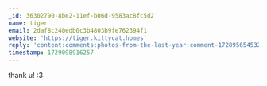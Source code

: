 ```yaml
---
_id: 36302790-8be2-11ef-b06d-9583ac8fc5d2
name: tiger
email: 2daf8c240edb0c3b4803b9fe762394f1
website: 'https://tiger.kittycat.homes'
reply: 'content:comments:photos-from-the-last-year:comment-1728956545329.md'
timestamp: 1729098916257
---
```

thank u! :3
